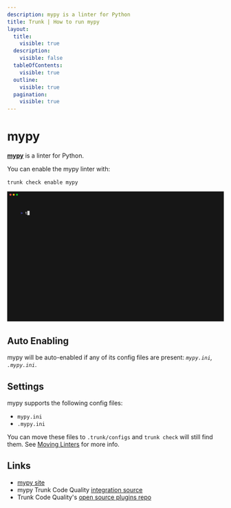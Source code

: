 ```yaml
---
description: mypy is a linter for Python
title: Trunk | How to run mypy
layout:
  title:
    visible: true
  description:
    visible: false
  tableOfContents:
    visible: true
  outline:
    visible: true
  pagination:
    visible: true
---
```


# mypy

[**mypy**](https://github.com/python/mypy#readme) is a linter for Python.

You can enable the mypy linter with:

```shell
trunk check enable mypy
```
![mypy example output](/.gitbook/assets/mypy.gif)
## Auto Enabling

mypy will be auto-enabled if any of its config files are present: *`mypy.ini`, `.mypy.ini`*.

## Settings

mypy supports the following config files:
* `mypy.ini`
* `.mypy.ini`

You can move these files to `.trunk/configs` and `trunk check` will still find them. See [Moving Linters](../configure-linters.md#moving-linters) for more info.




## Links

- [mypy site](https://github.com/python/mypy#readme)
- mypy Trunk Code Quality [integration source](https://github.com/trunk-io/plugins/tree/main/linters/mypy)
- Trunk Code Quality's [open source plugins repo](https://github.com/trunk-io/plugins/tree/main)

